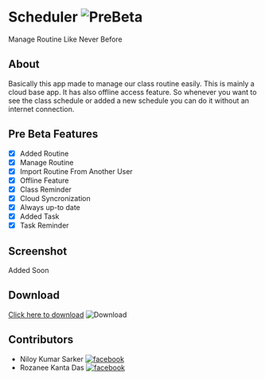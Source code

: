 # Scheduler ![PreBeta](https://img.shields.io/badge/v1.0-Alpha-blue?style=for-the-badge&logo=github)
Manage Routine Like Never Before

## About 
Basically this app made to manage our class routine easily. This is mainly a cloud base app. It has also offline access feature. So whenever you want to see the class schedule or added a new schedule you can do it without an internet connection.
                        
## Pre Beta Features
- [x] Added Routine
- [x] Manage Routine
- [x] Import Routine From Another User
- [x] Offline Feature
- [x] Class Reminder
- [x] Cloud Syncronization
- [x] Always up-to date
- [x] Added Task
- [x] Task Reminder

## Screenshot
Added Soon

## Download

[Click here to download](https://drive.google.com/file/d/1sEyAeLWbaq-CyFBuwft3OqzimXDZuT1w/view?usp=sharing) ![Download](https://img.shields.io/badge/Google%20Drive-blue)


## Contributors
- Niloy Kumar Sarker  [![facebook](https://img.shields.io/badge/follow-facebook-red?style=social&logo=facebook)](https://fb.com/N33LNILOY)
- Rozanee Kanta Das  [![facebook](https://img.shields.io/badge/follow-facebook-red?style=social&logo=facebook)](https://fb.com/razanee.razanee)
